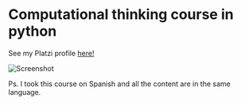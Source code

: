 # Computational thinking course in python

See my Platzi profile [here!](https://platzi.com/p/michel_brmdz/)

![Screenshot](diploma.png)

Ps. I took this course on Spanish and all the content are in the same language.
